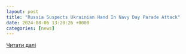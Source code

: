 ```yaml
---
layout: post
title: "Russia Suspects Ukrainian Hand In Navy Day Parade Attack"
date: 2024-08-06 13:20:26 +0000
categories: [news]
---
```


[Читати далі](https://stratnewsglobal.com/world-news/russia-suspects-ukrainian-hand-in-navy-day-parade-attack/)
